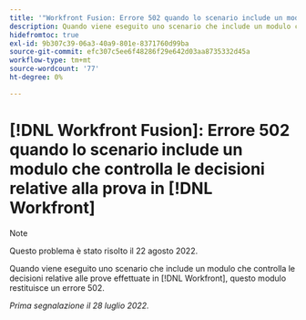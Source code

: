 ```yaml
---
title: '"Workfront Fusion: Errore 502 quando lo scenario include un modulo che controlla le decisioni relative alla prova in Workfront'''
description: Quando viene eseguito uno scenario che include un modulo che controlla le decisioni relative alle prove effettuate in [!DNL Workfront], questo modulo restituisce un errore 502.
hidefromtoc: true
exl-id: 9b307c39-06a3-40a9-801e-8371760d99ba
source-git-commit: efc307c5ee6f48286f29e642d03aa8735332d45a
workflow-type: tm+mt
source-wordcount: '77'
ht-degree: 0%

---
```


# [!DNL Workfront Fusion]: Errore 502 quando lo scenario include un modulo che controlla le decisioni relative alla prova in [!DNL Workfront]

>[!NOTE]
>
>Questo problema è stato risolto il 22 agosto 2022.

Quando viene eseguito uno scenario che include un modulo che controlla le decisioni relative alle prove effettuate in [!DNL Workfront], questo modulo restituisce un errore 502.

_Prima segnalazione il 28 luglio 2022._

